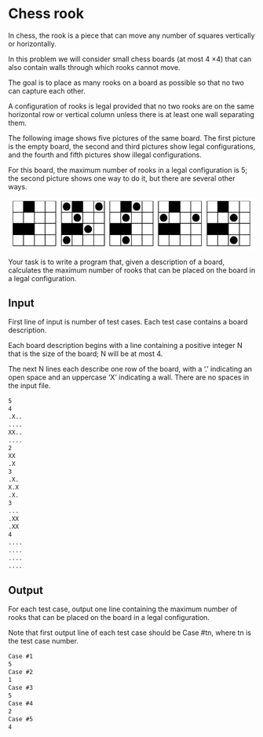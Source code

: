 # Chess rook

In chess, the rook is a piece that can move any number of squares vertically or horizontally.

In this problem we will consider small chess boards (at most 4 ×4) that can also contain walls through which rooks cannot move.

The goal is to place as many rooks on a board as possible so that no two can capture each other.

A configuration of rooks is legal provided that no two rooks are on the same horizontal row or vertical column unless there is at least one wall separating them.

The following image shows five pictures of the same board. The first picture is the empty board, the second and third pictures show legal configurations, and the fourth and fifth pictures show illegal configurations.

For this board, the maximum number of rooks in a legal configuration is 5; the second picture shows one way to do it, but there are several other ways.

![example](example.png)

Your task is to write a program that, given a description of a board, calculates the maximum number of rooks that can be placed on the board in a legal configuration.

## Input

First line of input is number of test cases. Each test case contains a board description.

Each board description begins with a line containing a positive integer N that is the size of the board; N will be at most 4.

The next N lines each describe one row of the board, with a ‘.’ indicating an open space and an uppercase ‘X’ indicating a wall. There are no spaces in the input file.

```
5
4
.X..
....
XX..
....
2
XX
.X
3
.X.
X.X
.X.
3
...
.XX
.XX
4
....
....
....
....
```

## Output

For each test case, output one line containing the maximum number of rooks that can be placed on the board in a legal configuration.

Note that first output line of each test case should be Case #tn, where tn is the test case number.

```
Case #1
5
Case #2
1
Case #3
5
Case #4
2
Case #5
4
```
